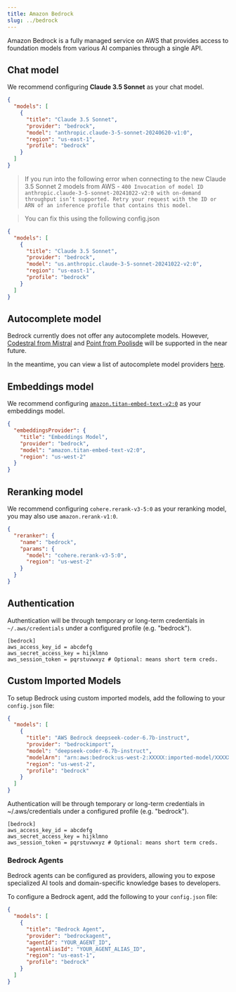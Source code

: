 ```yaml
---
title: Amazon Bedrock
slug: ../bedrock
---
```


Amazon Bedrock is a fully managed service on AWS that provides access to foundation models from various AI companies through a single API.

## Chat model

We recommend configuring **Claude 3.5 Sonnet** as your chat model.

```json title="config.json"
{
  "models": [
    {
      "title": "Claude 3.5 Sonnet",
      "provider": "bedrock",
      "model": "anthropic.claude-3-5-sonnet-20240620-v1:0",
      "region": "us-east-1",
      "profile": "bedrock"
    }
  ]
}
```
> If you run into the following error when connecting to the new Claude 3.5 Sonnet 2 models from AWS - `400 Invocation of model ID anthropic.claude-3-5-sonnet-20241022-v2:0 with on-demand throughput isn’t supported. Retry your request with the ID or ARN of an inference profile that contains this model.`

> You can fix this using the following config.json
```json title="config.json"
{
  "models": [
    {
      "title": "Claude 3.5 Sonnet",
      "provider": "bedrock",
      "model": "us.anthropic.claude-3-5-sonnet-20241022-v2:0",
      "region": "us-east-1",
      "profile": "bedrock"
    }
  ]
}
```

## Autocomplete model

Bedrock currently does not offer any autocomplete models. However, [Codestral from Mistral](https://mistral.ai/news/codestral-2501/) and [Point from Poolisde](https://aws.amazon.com/bedrock/poolside/) will be supported in the near future.

In the meantime, you can view a list of autocomplete model providers [here](../../model-types/autocomplete.md).

## Embeddings model

We recommend configuring [`amazon.titan-embed-text-v2:0`](https://docs.aws.amazon.com/bedrock/latest/devguide/models.html#amazon.titan-embed-text-v2-0) as your embeddings model.

```json title="~/.continue/config.json"
{
  "embeddingsProvider": {
    "title": "Embeddings Model",
    "provider": "bedrock",
    "model": "amazon.titan-embed-text-v2:0",
    "region": "us-west-2"
  }
}
```

## Reranking model

We recommend configuring `cohere.rerank-v3-5:0` as your reranking model, you may also use `amazon.rerank-v1:0`.

```json title="~/.continue/config.json"
{
  "reranker": {
    "name": "bedrock",
    "params": {
      "model": "cohere.rerank-v3-5:0",
      "region": "us-west-2"
    }
  }
}
```

## Authentication

Authentication will be through temporary or long-term credentials in
`~/.aws/credentials` under a configured profile (e.g. "bedrock").

```title="~/.aws/credentials
[bedrock]
aws_access_key_id = abcdefg
aws_secret_access_key = hijklmno
aws_session_token = pqrstuvwxyz # Optional: means short term creds.
```

## Custom Imported Models

To setup Bedrock using custom imported models, add the following to your `config.json` file:

```json title="config.json"
{
  "models": [
    {
      "title": "AWS Bedrock deepseek-coder-6.7b-instruct",
      "provider": "bedrockimport",
      "model": "deepseek-coder-6.7b-instruct",
      "modelArn": "arn:aws:bedrock:us-west-2:XXXXX:imported-model/XXXXXX",
      "region": "us-west-2",
      "profile": "bedrock"
    }
  ]
}
```

Authentication will be through temporary or long-term credentials in
~/.aws/credentials under a configured profile (e.g. "bedrock").

```title="~/.aws/credentials
[bedrock]
aws_access_key_id = abcdefg
aws_secret_access_key = hijklmno
aws_session_token = pqrstuvwxyz # Optional: means short term creds.
```

### Bedrock Agents

Bedrock agents can be configured as providers, allowing you to expose specialized AI tools and domain-specific knowledge bases to developers.

To configure a Bedrock agent, add the following to your `config.json` file:

```json title="config.json"
{
  "models": [
    {
      "title": "Bedrock Agent",
      "provider": "bedrockagent",
      "agentId": "YOUR_AGENT_ID",
      "agentAliasId": "YOUR_AGENT_ALIAS_ID",
      "region": "us-east-1",
      "profile": "bedrock"
    }
  ]
}
```